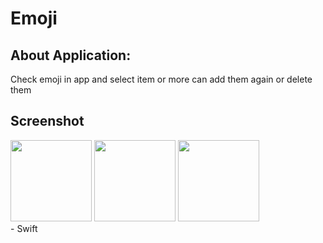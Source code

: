 # Emoji 

## About Application:
Check emoji in app and select item or more can add them again or delete them

## Screenshot
<div>
<img src="https://user-images.githubusercontent.com/44899782/79301782-be65a180-7eea-11ea-92ca-6b2739cbdf97.png" width="130">
<img src="https://user-images.githubusercontent.com/44899782/79301788-c291bf00-7eea-11ea-81d3-fa70c5eb5a84.png" width="130">
<img src="https://user-images.githubusercontent.com/44899782/79301793-c45b8280-7eea-11ea-9338-797d57fc8432.png" width="130">

</div>
- Swift
